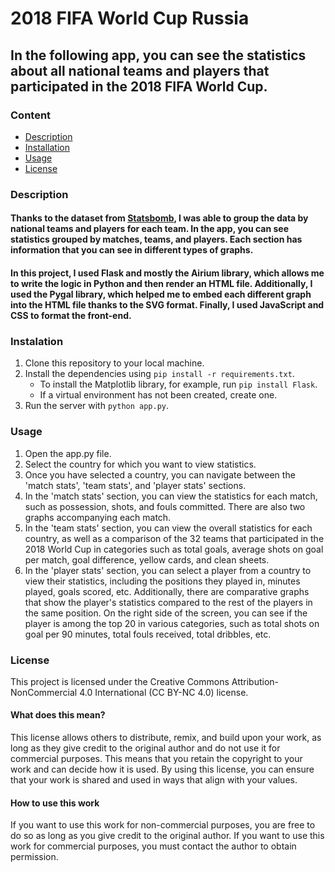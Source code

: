 # 2018 FIFA World Cup Russia
## In the following app, you can see the statistics about all national teams and players that participated in the 2018 FIFA World Cup.
### Content
- [Description](#description)
- [Installation](#installation)
- [Usage](#usage)
- [License](#licence)

### Description <a name="description"></a>
#### Thanks to the dataset from [Statsbomb](https://github.com/statsbomb/open-data), I was able to group the data by national teams and players for each team. In the app, you can see statistics grouped by matches, teams, and players. Each section has information that you can see in different types of graphs. 
#### In this project, I used Flask and mostly the Airium library, which allows me to write the logic in Python and then render an HTML file. Additionally, I used the Pygal library, which helped me to embed each different graph into the HTML file thanks to the SVG format. Finally, I used JavaScript and CSS to format the front-end.

### Instalation <a name="installation"></a>
1. Clone this repository to your local machine.
2. Install the dependencies using `pip install -r requirements.txt`.
      - To install the Matplotlib library, for example,  run `pip install Flask`.
      - If a virtual environment has not been created, create one.
3. Run the server with `python app.py`.

### Usage <a name="usage"></a>
1. Open the app.py file.
2. Select the country for which you want to view statistics.
3. Once you have selected a country, you can navigate between the 'match stats', 'team stats', and 'player stats' sections.
4. In the 'match stats' section, you can view the statistics for each match, such as possession, shots, and fouls committed. There are also two graphs accompanying each match.
5. In the 'team stats' section, you can view the overall statistics for each country, as well as a comparison of the 32 teams that participated in the 2018 World Cup in categories such as total goals, average shots on goal per match, goal difference, yellow cards, and clean sheets.
6. In the 'player stats' section, you can select a player from a country to view their statistics, including the positions they played in, minutes played, goals scored, etc. Additionally, there are comparative graphs that show the player's statistics compared to the rest of the players in the same position. On the right side of the screen, you can see if the player is among the top 20 in various categories, such as total shots on goal per 90 minutes, total fouls received, total dribbles, etc.

### License <a name="licence"></a>

This project is licensed under the Creative Commons Attribution-NonCommercial 4.0 International (CC BY-NC 4.0) license.

#### What does this mean?

This license allows others to distribute, remix, and build upon your work, as long as they give credit to the original author and do not use it for commercial purposes. This means that you retain the copyright to your work and can decide how it is used. By using this license, you can ensure that your work is shared and used in ways that align with your values.

#### How to use this work

If you want to use this work for non-commercial purposes, you are free to do so as long as you give credit to the original author. If you want to use this work for commercial purposes, you must contact the author to obtain permission.
